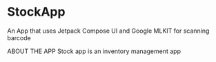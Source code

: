 # StockApp
An App that uses Jetpack Compose UI and Google MLKIT for scanning barcode

ABOUT THE APP
Stock app is an inventory management app